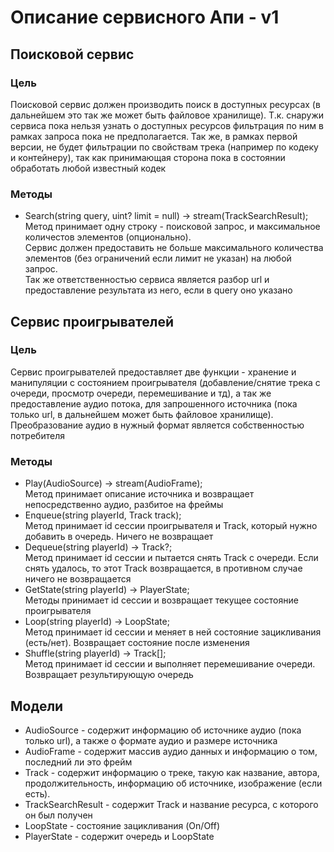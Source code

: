 # Описание сервисного Апи - v1

## Поисковой сервис

### Цель
Поисковой сервис должен производить поиск в доступных ресурсах (в дальнейшем это так же может быть файловое хранилище). Т.к. снаружи сервиса пока нельзя узнать о доступных ресурсов фильтрация по ним в рамках запроса пока не предполагается. Так же, в рамках первой версии, не будет фильтрации по свойствам трека (например по кодеку и контейнеру), так как принимающая сторона пока в состоянии обработать любой известный кодек

### Методы
- Search(string query, uint? limit = null) -> stream(TrackSearchResult);  
Метод принимает одну строку - поисковой запрос, и максимальное количестов элементов (опционально).  
Сервис должен предоставить не больше максимального количества элементов (без ограничений если лимит не указан) на любой запрос.  
Так же ответственностью сервиса является разбор url и предоставление результата из него, если в query оно указано 

## Сервис проигрывателей

### Цель
Сервис проигрывателей предоставляет две функции - хранение и манипуляции с состоянием проигрывателя (добавление/снятие трека с очереди, просмотр очереди, перемешивание и тд), а так же предоставление аудио потока, для запрошенного источника (пока только url, в дальнейшем может быть файловое хранилище). Преобразование аудио в нужный формат является собственностью потребителя

### Методы
- Play(AudioSource) -> stream(AudioFrame);  
Метод принимает описание источника и возвращает непосредственно аудио, разбитое на фреймы
- Enqueue(string playerId, Track track);  
Метод принимает id сессии проигрывателя и Track, который нужно добавить в очередь. Ничего не возвращает
- Dequeue(string playerId) -> Track?;  
Метод принимает id сессии и пытается снять Track с очереди. Если снять удалось, то этот Track возвращается, в противном случае ничего не возвращается
- GetState(string playerId) -> PlayerState;  
Методы принимает id сессии и возвращает текущее состояние проигрывателя
- Loop(string playerId) -> LoopState;  
Метод принимает id сессии и меняет в ней состояние зацикливания (есть/нет). Возвращает состояние после изменения
- Shuffle(string playerId) -> Track[];  
Метод принимает id сессии и выполняет перемешивание очереди. Возвращает результирующую очередь


## Модели 
- AudioSource - содержит информацию об источнике аудио (пока только url), а также о формате аудио и размере источника 
- AudioFrame - содержит массив аудио данных и информацию о том, последний ли это фрейм
- Track - содержит информацию о треке, такую как название, автора, продолжительность, информацию об источнике, изображение (если есть).
- TrackSearchResult - содержит Track и название ресурса, с которого он был получен
- LoopState - состояние зацикливания (On/Off)
- PlayerState - содержит очередь и LoopState  
